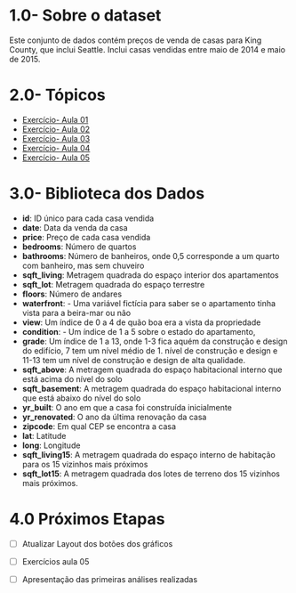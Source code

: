 # 1.0- Sobre o dataset

Este conjunto de dados contém preços de venda de casas para King County, que inclui Seattle. Inclui casas vendidas entre maio de 2014 e maio de 2015.

# 2.0- Tópicos
- [Exercício- Aula 01](https://github.com/brunalimap/house_rocket/blob/main/notebooks/aula_python01.py)
- [Exercício- Aula 02](https://github.com/brunalimap/house_rocket/blob/main/notebooks/aula_python02.py)
- [Exercício- Aula 03](https://github.com/brunalimap/house_rocket/blob/main/notebooks/aula_python03.ipynb) 
- [Exercício- Aula 04](https://github.com/brunalimap/house_rocket/blob/main/notebooks/aula_python04.ipynb)
- [Exercício- Aula 05](https://github.com/brunalimap/house_rocket/blob/main/notebooks/aula_python05.ipynb)


# 3.0- Biblioteca dos Dados

- <b>id</b>: ID único para cada casa vendida
- <b>date</b>: Data da venda da casa
- <b>price</b>: Preço de cada casa vendida
- <b>bedrooms</b>: Número de quartos
- <b>bathrooms</b>: Número de banheiros, onde 0,5 corresponde a um quarto com banheiro, mas sem chuveiro
- <b>sqft_living</b>:  Metragem quadrada do espaço interior dos apartamentos
- <b>sqft_lot</b>: Metragem quadrada do espaço terrestre
- <b>floors</b>: Número de andares
- <b>waterfront</b>: -  Uma variável fictícia para saber se o apartamento tinha vista para a beira-mar ou não
- <b>view</b>: Um índice de 0 a 4 de quão boa era a vista da propriedade
- <b>condition</b>: - Um índice de 1 a 5 sobre o estado do apartamento,
- <b>grade</b>: Um índice de 1 a 13, onde 1-3 fica aquém da construção e design do edifício, 7 tem um nível médio de 1. nível de construção e design e 11-13 tem um nível de construção e design de alta qualidade.
- <b>sqft_above</b>: A metragem quadrada do espaço habitacional interno que está acima do nível do solo
- <b>sqft_basement</b>: A metragem quadrada do espaço habitacional interno que está abaixo do nível do solo
- <b>yr_built</b>: O ano em que a casa foi construída inicialmente
- <b>yr_renovated</b>: O ano da última renovação da casa
- <b>zipcode</b>: Em qual CEP se encontra a casa
- <b>lat</b>: Latitude
- <b>long</b>: Longitude
- <b>sqft_living15</b>: A metragem quadrada do espaço interno de habitação para os 15 vizinhos mais próximos 
- <b>sqft_lot15</b>: A metragem quadrada dos lotes de terreno dos 15 vizinhos mais próximos.

# 4.0 Próximos Etapas

- [ ] Atualizar Layout dos botões dos gráficos 
- [ ] Exercícios aula 05
- [ ] Apresentação das primeiras análises realizadas


